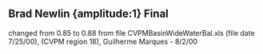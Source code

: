 ## Brad Newlin {amplitude:1} Final
changed from  0.85  to  0.88  from file CVPMBasinWideWaterBal.xls (file date 7/25/00), 
(CVPM region 18), 
Guilherme Marques - 8/2/00
